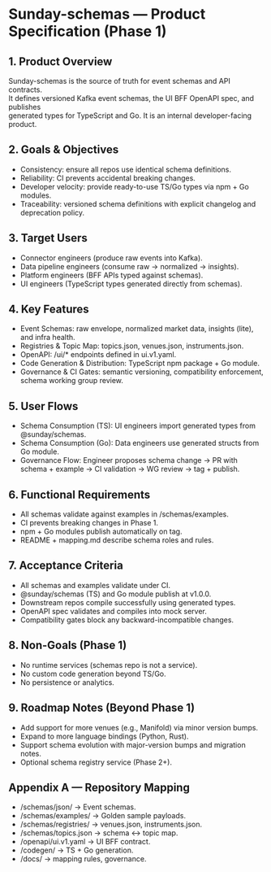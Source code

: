# Sunday-schemas — Product Specification (Phase 1)

## 1. Product Overview
Sunday-schemas is the source of truth for event schemas and API contracts.  
It defines versioned Kafka event schemas, the UI BFF OpenAPI spec, and publishes  
generated types for TypeScript and Go. It is an internal developer-facing product.

## 2. Goals & Objectives
- Consistency: ensure all repos use identical schema definitions.  
- Reliability: CI prevents accidental breaking changes.  
- Developer velocity: provide ready-to-use TS/Go types via npm + Go modules.  
- Traceability: versioned schema definitions with explicit changelog and deprecation policy.  

## 3. Target Users
- Connector engineers (produce raw events into Kafka).  
- Data pipeline engineers (consume raw → normalized → insights).  
- Platform engineers (BFF APIs typed against schemas).  
- UI engineers (TypeScript types generated directly from schemas).  

## 4. Key Features
- Event Schemas: raw envelope, normalized market data, insights (lite), and infra health.  
- Registries & Topic Map: topics.json, venues.json, instruments.json.  
- OpenAPI: /ui/* endpoints defined in ui.v1.yaml.  
- Code Generation & Distribution: TypeScript npm package + Go module.  
- Governance & CI Gates: semantic versioning, compatibility enforcement, schema working group review.  

## 5. User Flows
- Schema Consumption (TS): UI engineers import generated types from @sunday/schemas.  
- Schema Consumption (Go): Data engineers use generated structs from Go module.  
- Governance Flow: Engineer proposes schema change → PR with schema + example → CI validation → WG review → tag + publish.  

## 6. Functional Requirements
- All schemas validate against examples in /schemas/examples.  
- CI prevents breaking changes in Phase 1.  
- npm + Go modules publish automatically on tag.  
- README + mapping.md describe schema roles and rules.  

## 7. Acceptance Criteria
- All schemas and examples validate under CI.  
- @sunday/schemas (TS) and Go module publish at v1.0.0.  
- Downstream repos compile successfully using generated types.  
- OpenAPI spec validates and compiles into mock server.  
- Compatibility gates block any backward-incompatible changes.  

## 8. Non-Goals (Phase 1)
- No runtime services (schemas repo is not a service).  
- No custom code generation beyond TS/Go.  
- No persistence or analytics.  

## 9. Roadmap Notes (Beyond Phase 1)
- Add support for more venues (e.g., Manifold) via minor version bumps.  
- Expand to more language bindings (Python, Rust).  
- Support schema evolution with major-version bumps and migration notes.  
- Optional schema registry service (Phase 2+).  

## Appendix A — Repository Mapping
- /schemas/json/ → Event schemas.  
- /schemas/examples/ → Golden sample payloads.  
- /schemas/registries/ → venues.json, instruments.json.  
- /schemas/topics.json → schema ↔ topic map.  
- /openapi/ui.v1.yaml → UI BFF contract.  
- /codegen/ → TS + Go generation.  
- /docs/ → mapping rules, governance.  
